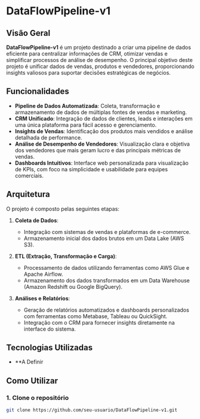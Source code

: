 # DataFlowPipeline-v1

## Visão Geral
**DataFlowPipeline-v1** é um projeto destinado a criar uma pipeline de dados eficiente para centralizar informações de CRM, otimizar vendas e simplificar processos de análise de desempenho. O principal objetivo deste projeto é unificar dados de vendas, produtos e vendedores, proporcionando insights valiosos para suportar decisões estratégicas de negócios.

## Funcionalidades
- **Pipeline de Dados Automatizada**: Coleta, transformação e armazenamento de dados de múltiplas fontes de vendas e marketing.
- **CRM Unificado**: Integração de dados de clientes, leads e interações em uma única plataforma para fácil acesso e gerenciamento.
- **Insights de Vendas**: Identificação dos produtos mais vendidos e análise detalhada de performance.
- **Análise de Desempenho de Vendedores**: Visualização clara e objetiva dos vendedores que mais geram lucro e das principais métricas de vendas.
- **Dashboards Intuitivos**: Interface web personalizada para visualização de KPIs, com foco na simplicidade e usabilidade para equipes comerciais.

## Arquitetura
O projeto é composto pelas seguintes etapas:

1. **Coleta de Dados**:
   - Integração com sistemas de vendas e plataformas de e-commerce.
   - Armazenamento inicial dos dados brutos em um Data Lake (AWS S3).

2. **ETL (Extração, Transformação e Carga)**:
   - Processamento de dados utilizando ferramentas como AWS Glue e Apache Airflow.
   - Armazenamento dos dados transformados em um Data Warehouse (Amazon Redshift ou Google BigQuery).

3. **Análises e Relatórios**:
   - Geração de relatórios automatizados e dashboards personalizados com ferramentas como Metabase, Tableau ou QuickSight.
   - Integração com o CRM para fornecer insights diretamente na interface do sistema.

## Tecnologias Utilizadas
- **A Definir

## Como Utilizar

### 1. Clone o repositório
```bash
git clone https://github.com/seu-usuario/DataFlowPipeline-v1.git
